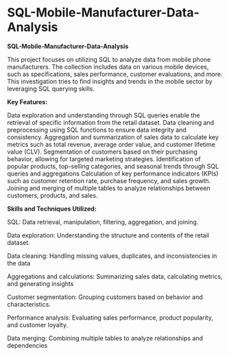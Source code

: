 # SQL-Mobile-Manufacturer-Data-Analysis
**SQL-Mobile-Manufacturer-Data-Analysis**

This project focuses on utilizing SQL to analyze data from mobile phone manufacturers. The collection includes data on various mobile devices, such as specifications, sales performance, customer evaluations, and more. This investigation tries to find insights and trends in the mobile sector by leveraging SQL querying skills.

**Key Features:**

Data exploration and understanding through SQL queries enable the retrieval of specific information from the retail dataset. Data cleaning and preprocessing using SQL functions to ensure data integrity and consistency. Aggregation and summarization of sales data to calculate key metrics such as total revenue, average order value, and customer lifetime value (CLV). Segmentation of customers based on their purchasing behavior, allowing for targeted marketing strategies. Identification of popular products, top-selling categories, and seasonal trends through SQL queries and aggregations Calculation of key performance indicators (KPIs) such as customer retention rate, purchase frequency, and sales growth. Joining and merging of multiple tables to analyze relationships between customers, products, and sales.

**Skills and Techniques Utilized:**

SQL: Data retrieval, manipulation, filtering, aggregation, and joining.

Data exploration: Understanding the structure and contents of the retail dataset.

Data cleaning: Handling missing values, duplicates, and inconsistencies in the data

Aggregations and calculations: Summarizing sales data, calculating metrics, and generating insights

Customer segmentation: Grouping customers based on behavior and characteristics.

Performance analysis: Evaluating sales performance, product popularity, and customer loyalty.

Data merging: Combining multiple tables to analyze relationships and dependencies
